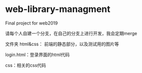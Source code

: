 # web-library-managment

Final project for web2019

请每个人自建一个分支，在自己的分支上进行开发，我会定期merge

文件夹 html&css：
    前端的静态部分，以及测试用的图片等

login.html：登录界面的html代码

css：相关的css代码
